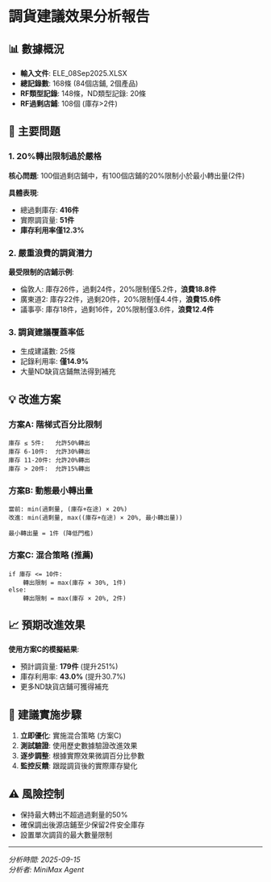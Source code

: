 # 調貨建議效果分析報告

## 📊 數據概況
- **輸入文件**: ELE_08Sep2025.XLSX
- **總記錄數**: 168條 (84個店鋪, 2個產品)
- **RF類型記錄**: 148條，ND類型記錄: 20條
- **RF過剩店鋪**: 108個 (庫存>2件)

## 🚨 主要問題

### 1. 20%轉出限制過於嚴格
**核心問題**: 100個過剩店鋪中，有100個店鋪的20%限制小於最小轉出量(2件)

**具體表現**:
- 總過剩庫存: **416件**
- 實際調貨量: **51件**
- **庫存利用率僅12.3%**

### 2. 嚴重浪費的調貨潛力
**最受限制的店鋪示例**:
- 倫敦人: 庫存26件，過剩24件，20%限制僅5.2件，**浪費18.8件**
- 廣東道2: 庫存22件，過剩20件，20%限制僅4.4件，**浪費15.6件**
- 議事亭: 庫存18件，過剩16件，20%限制僅3.6件，**浪費12.4件**

### 3. 調貨建議覆蓋率低
- 生成建議數: 25條
- 記錄利用率: **僅14.9%**
- 大量ND缺貨店鋪無法得到補充

## 💡 改進方案

### 方案A: 階梯式百分比限制
```
庫存 ≤ 5件:   允許50%轉出
庫存 6-10件:  允許30%轉出  
庫存 11-20件: 允許20%轉出
庫存 > 20件:  允許15%轉出
```

### 方案B: 動態最小轉出量
```
當前: min(過剩量, (庫存+在途) × 20%)
改進: min(過剩量, max((庫存+在途) × 20%, 最小轉出量))

最小轉出量 = 1件 (降低門檻)
```

### 方案C: 混合策略 (推薦)
```
if 庫存 <= 10件:
    轉出限制 = max(庫存 × 30%, 1件)
else:
    轉出限制 = max(庫存 × 20%, 2件)
```

## 📈 預期改進效果

**使用方案C的模擬結果**:
- 預計調貨量: **179件** (提升251%)
- 庫存利用率: **43.0%** (提升30.7%)
- 更多ND缺貨店鋪可獲得補充

## 🎯 建議實施步驟

1. **立即優化**: 實施混合策略 (方案C)
2. **測試驗證**: 使用歷史數據驗證改進效果
3. **逐步調整**: 根據實際效果微調百分比參數
4. **監控反饋**: 跟蹤調貨後的實際庫存變化

## ⚠️ 風險控制

- 保持最大轉出不超過過剩量的50%
- 確保調出後源店鋪至少保留2件安全庫存
- 設置單次調貨的最大數量限制

---
*分析時間: 2025-09-15*  
*分析者: MiniMax Agent*